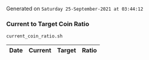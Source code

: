 Generated on `Saturday 25-September-2021 at 03:44:12`

### Current to Target Coin Ratio
`current_coin_ratio.sh`

Date|Current|Target|Ratio
---|---|---|---
